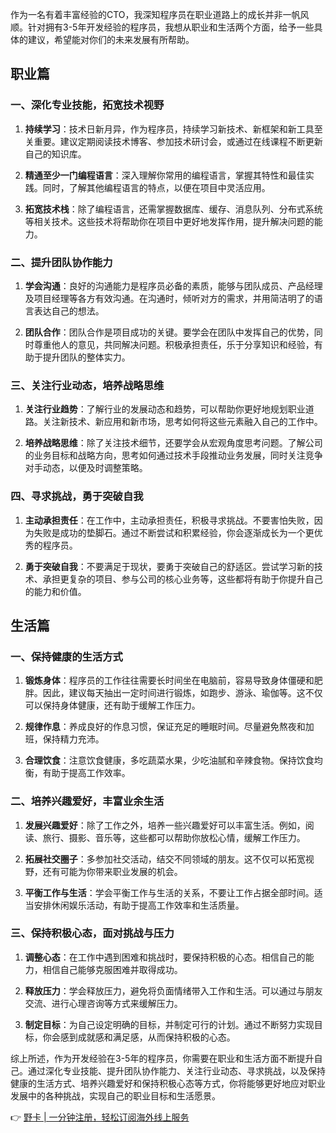 作为一名有着丰富经验的CTO，我深知程序员在职业道路上的成长并非一帆风顺。针对拥有3-5年开发经验的程序员，我想从职业和生活两个方面，给予一些具体的建议，希望能对你们的未来发展有所帮助。

## 职业篇

### 一、深化专业技能，拓宽技术视野

1. **持续学习**：技术日新月异，作为程序员，持续学习新技术、新框架和新工具至关重要。建议定期阅读技术博客、参加技术研讨会，或通过在线课程不断更新自己的知识库。

2. **精通至少一门编程语言**：深入理解你常用的编程语言，掌握其特性和最佳实践。同时，了解其他编程语言的特点，以便在项目中灵活应用。

3. **拓宽技术栈**：除了编程语言，还需掌握数据库、缓存、消息队列、分布式系统等相关技术。这些技术将帮助你在项目中更好地发挥作用，提升解决问题的能力。

### 二、提升团队协作能力

1. **学会沟通**：良好的沟通能力是程序员必备的素质，能够与团队成员、产品经理及项目经理等各方有效沟通。在沟通时，倾听对方的需求，并用简洁明了的语言表达自己的想法。

2. **团队合作**：团队合作是项目成功的关键。要学会在团队中发挥自己的优势，同时尊重他人的意见，共同解决问题。积极承担责任，乐于分享知识和经验，有助于提升团队的整体实力。

### 三、关注行业动态，培养战略思维

1. **关注行业趋势**：了解行业的发展动态和趋势，可以帮助你更好地规划职业道路。关注新技术、新应用和新市场，思考如何将这些元素融入自己的工作中。

2. **培养战略思维**：除了关注技术细节，还要学会从宏观角度思考问题。了解公司的业务目标和战略方向，思考如何通过技术手段推动业务发展，同时关注竞争对手动态，以便及时调整策略。

### 四、寻求挑战，勇于突破自我

1. **主动承担责任**：在工作中，主动承担责任，积极寻求挑战。不要害怕失败，因为失败是成功的垫脚石。通过不断尝试和积累经验，你会逐渐成长为一个更优秀的程序员。

2. **勇于突破自我**：不要满足于现状，要勇于突破自己的舒适区。尝试学习新的技术、承担更复杂的项目、参与公司的核心业务等，这些都将有助于你提升自己的能力和价值。

## 生活篇

### 一、保持健康的生活方式

1. **锻炼身体**：程序员的工作往往需要长时间坐在电脑前，容易导致身体僵硬和肥胖。因此，建议每天抽出一定时间进行锻炼，如跑步、游泳、瑜伽等。这不仅可以保持身体健康，还有助于缓解工作压力。

2. **规律作息**：养成良好的作息习惯，保证充足的睡眠时间。尽量避免熬夜和加班，保持精力充沛。

3. **合理饮食**：注意饮食健康，多吃蔬菜水果，少吃油腻和辛辣食物。保持饮食均衡，有助于提高工作效率。

### 二、培养兴趣爱好，丰富业余生活

1. **发展兴趣爱好**：除了工作之外，培养一些兴趣爱好可以丰富生活。例如，阅读、旅行、摄影、音乐等，这些都可以帮助你放松心情，缓解工作压力。

2. **拓展社交圈子**：多参加社交活动，结交不同领域的朋友。这不仅可以拓宽视野，还有可能为你带来职业发展的机会。

3. **平衡工作与生活**：学会平衡工作与生活的关系，不要让工作占据全部时间。适当安排休闲娱乐活动，有助于提高工作效率和生活质量。

### 三、保持积极心态，面对挑战与压力

1. **调整心态**：在工作中遇到困难和挑战时，要保持积极的心态。相信自己的能力，相信自己能够克服困难并取得成功。

2. **释放压力**：学会释放压力，避免将负面情绪带入工作和生活。可以通过与朋友交流、进行心理咨询等方式来缓解压力。

3. **制定目标**：为自己设定明确的目标，并制定可行的计划。通过不断努力实现目标，你会感到成就感和满足感，从而保持积极的心态。

综上所述，作为开发经验在3-5年的程序员，你需要在职业和生活方面不断提升自己。通过深化专业技能、提升团队协作能力、关注行业动态、寻求挑战，以及保持健康的生活方式、培养兴趣爱好和保持积极心态等方式，你将能够更好地应对职业发展中的各种挑战，实现自己的职业目标和生活愿景。

👉 [野卡 | 一分钟注册，轻松订阅海外线上服务](https://bit.ly/bewildcard)